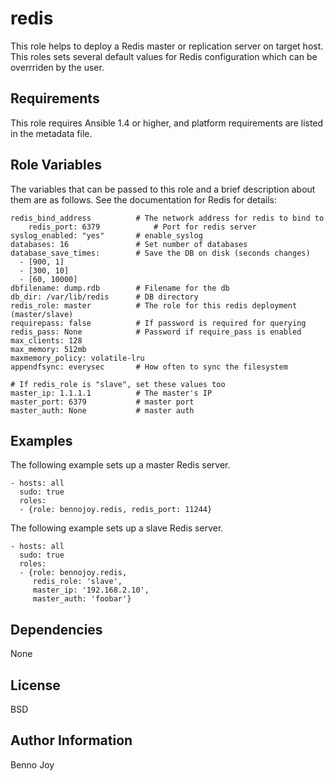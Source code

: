 redis
=====

This role helps to deploy a Redis master or replication server on target host.
This roles sets several default values for Redis configuration which can be
overrriden by the user.

Requirements
------------

This role requires Ansible 1.4 or higher, and platform requirements are listed
in the metadata file.

Role Variables
--------------

The variables that can be passed to this role and a brief description about
them are as follows. See the documentation for Redis for details:

	redis_bind_address          # The network address for redis to bind to 
        redis_port: 6379            # Port for redis server
	syslog_enabled: "yes"       # enable_syslog
	databases: 16               # Set number of databases
	database_save_times:        # Save the DB on disk (seconds changes)
	  - [900, 1]
	  - [300, 10]
	  - [60, 10000]
	dbfilename: dump.rdb        # Filename for the db
	db_dir: /var/lib/redis      # DB directory
	redis_role: master          # The role for this redis deployment (master/slave)
	requirepass: false          # If password is required for querying
	redis_pass: None            # Password if require_pass is enabled
	max_clients: 128
	max_memory: 512mb
	maxmemory_policy: volatile-lru
	appendfsync: everysec       # How often to sync the filesystem

	# If redis_role is "slave", set these values too
	master_ip: 1.1.1.1          # The master's IP
	master_port: 6379           # master port
	master_auth: None           # master auth

Examples
--------

The following example sets up a master Redis server.

	- hosts: all
	  sudo: true
	  roles:
	  - {role: bennojoy.redis, redis_port: 11244}

The following example sets up a slave Redis server.

	- hosts: all
	  sudo: true
	  roles:
	  - {role: bennojoy.redis,
	     redis_role: 'slave',
	     master_ip: '192.168.2.10',
	     master_auth: 'foobar'}


Dependencies
------------

None

License
-------

BSD

Author Information
------------------

Benno Joy


